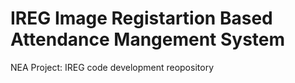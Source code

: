 # IREG Image Registartion Based Attendance Mangement System
 NEA Project: IREG code development reopository
